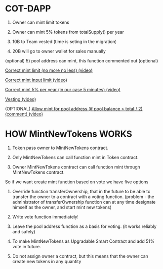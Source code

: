 # COT-DAPP

1) Owner can mint limit tokens

2) Owner can mint 5% tokens from totalSupply() per year

3) 10B to Team vested (time is seting in the migration)

4) 20B will go to owner wallet for sales manually

(optional)
5) pool address can mint, this function commented out (optional)

[Correct mint limit (no more no less) (video)](https://vk.com/videos223443924?z=video223443924_456239565%2Fpl_223443924_-2)

[Correct mint input limit (video)](https://vk.com/videos223443924?z=video223443924_456239559%2Fpl_223443924_-2)

[Correct mint 5% per year (in our case 5 minutes) (video)](https://vk.com/videos223443924?z=video223443924_456239561%2Fpl_223443924_-2)

[Vesting (video)](https://vk.com/videos223443924?z=video223443924_456239556%2Fpl_223443924_-2)

(OPTIONAL)
[Allow mint for pool address (if pool balance > total / 2) (comment) (video)](https://vk.com/videos223443924?z=video223443924_456239555%2Fpl_223443924_-2)


# HOW MintNewTokens WORKS

1) Token pass owner to MintNewTokens contract.

2) Only MintNewTokens can call function mint in Token contract.

3) Owner MintNewTokens contract can call function mint through MintNewTokens contract.

So if we want create mint function based on vote we have five options

1) Override function transferOwnership, that in the future to be able to transfer the owner to a contract with a voting function. (problem - the administrator of transferOwnership function can at any time designate himself as the owner, and start mint new tokens)

2) Write vote function immediately! 

3) Leave the pool address function as a basis for voting. (it works reliably and safely)

4) To make MintNewTokens as Upgradable Smart Contract and add 51% vote in future.

5) Do not assign owner a contract, but this means that the owner can create new tokens in any quantity
